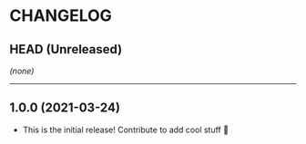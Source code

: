 # CHANGELOG

## HEAD (Unreleased)

_(none)_

---

## 1.0.0 (2021-03-24)

- This is the initial release! Contribute to add cool stuff 🎉
